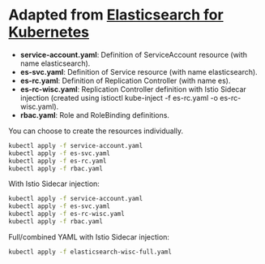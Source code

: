 # Adapted from [Elasticsearch for Kubernetes](https://github.com/kubernetes/examples/tree/master/staging/elasticsearch)
* __service-account.yaml__: Definition of ServiceAccount resource (with name elasticsearch).
* __es-svc.yaml__: Definition of Service resource (with name elasticsearch).
* __es-rc.yaml__: Definition of Replication Controller (with name es).
* __es-rc-wisc.yaml__: Replication Controller definition with Istio Sidecar injection (created using istioctl kube-inject -f es-rc.yaml -o es-rc-wisc.yaml).
* __rbac.yaml__: Role and RoleBinding definitions.

You can choose to create the resources individually.
```bash
kubectl apply -f service-account.yaml
kubectl apply -f es-svc.yaml
kubectl apply -f es-rc.yaml
kubectl apply -f rbac.yaml
```

With Istio Sidecar injection:
```bash
kubectl apply -f service-account.yaml
kubectl apply -f es-svc.yaml
kubectl apply -f es-rc-wisc.yaml
kubectl apply -f rbac.yaml
```

Full/combined YAML with Istio Sidecar injection:
```bash
kubectl apply -f elasticsearch-wisc-full.yaml
```
